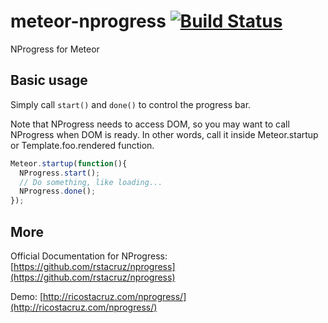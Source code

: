 meteor-nprogress [![Build Status](https://travis-ci.org/zhouzhuojie/meteor-nprogress.svg?branch=master)](https://travis-ci.org/zhouzhuojie/meteor-nprogress)
================

NProgress for Meteor

Basic usage
-------------

Simply call `start()` and `done()` to control the progress bar.

Note that NProgress needs to access DOM, so you may want to call NProgress when DOM is ready. In other words, call it
inside Meteor.startup or Template.foo.rendered function.

~~~ js
Meteor.startup(function(){
  NProgress.start();
  // Do something, like loading...
  NProgress.done();
});
~~~

More
-----------

Official Documentation for NProgress: [https://github.com/rstacruz/nprogress](https://github.com/rstacruz/nprogress)

Demo: [http://ricostacruz.com/nprogress/](http://ricostacruz.com/nprogress/)
